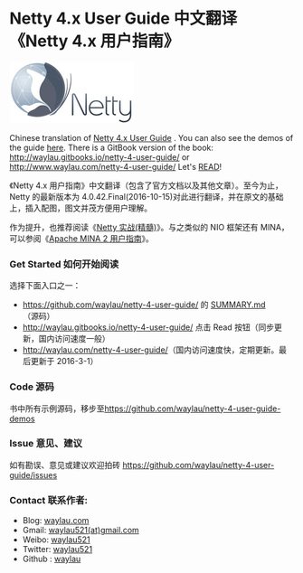 # Netty 4.x User Guide 中文翻译《Netty 4.x 用户指南》

![](netty_logo.jpg)

Chinese translation of [Netty 4.x User Guide](http://netty.io/wiki/user-guide-for-4.x.html) . You can also see the demos of the guide [here](https://github.com/waylau/netty-4-user-guide-demos). There is a GitBook version of the book: <http://waylau.gitbooks.io/netty-4-user-guide/> or <http://www.waylau.com/netty-4-user-guide/>
Let's [READ](SUMMARY.md)!

《Netty 4.x 用户指南》中文翻译（包含了官方文档以及其他文章）。至今为止，Netty 的最新版本为 4.0.42.Final(2016-10-15)对此进行翻译，并在原文的基础上，插入配图，图文并茂方便用户理解。

作为提升，也推荐阅读《[Netty 实战(精髓)](https://github.com/waylau/essential-netty-in-action)》。与之类似的 NIO 框架还有 MINA，可以参阅《[Apache MINA 2 用户指南](https://github.com/waylau/apache-mina-2.x-user-guide)》。

### Get Started 如何开始阅读

选择下面入口之一：

* <https://github.com/waylau/netty-4-user-guide/> 的 [SUMMARY.md](SUMMARY.md)（源码）
* <http://waylau.gitbooks.io/netty-4-user-guide/> 点击 Read 按钮（同步更新，国内访问速度一般）
* <http://waylau.com/netty-4-user-guide/>（国内访问速度快，定期更新。最后更新于 2016-3-1）

### Code 源码

书中所有示例源码，移步至<https://github.com/waylau/netty-4-user-guide-demos>

### Issue 意见、建议

如有勘误、意见或建议欢迎拍砖 <https://github.com/waylau/netty-4-user-guide/issues>

### Contact 联系作者:

* Blog: [waylau.com](http://waylau.com)
* Gmail: [waylau521(at)gmail.com](mailto:waylau521@gmail.com)
* Weibo: [waylau521](http://weibo.com/waylau521)
* Twitter: [waylau521](https://twitter.com/waylau521)
* Github : [waylau](https://github.com/waylau)


